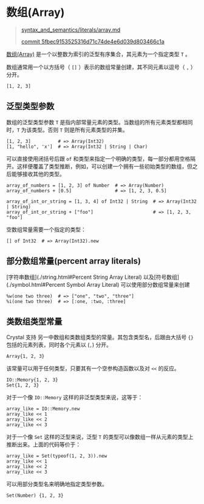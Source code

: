 # 数组(Array)

> [syntax_and_semantics/literals/array.md][array]
>
> [commit 5fbec9153525316d71c74de4e6d039d803466c1a][commit]

[array]: https://github.com/crystal-lang/crystal-book/blob/master/syntax_and_semantics/literals/array.md
[commit]: https://github.com/crystal-lang/crystal-book/commit/5fbec9153525316d71c74de4e6d039d803466c1a

[数组(Array)](http://crystal-lang.org/api/Array.html) 是一个以整数为索引的泛型有序集合，其元素为一个指定类型 `T` 。

数组通常用一个以方括号（ `[]` ）表示的数组常量创建，其不同元素以逗号（ `,` ）分开。

```crystal
[1, 2, 3]
```

## 泛型类型参数

数组的泛型类型参数 `T` 是指内部常量元素的类型。当数组的所有元素类型都相同时，`T` 为该类型。否则 `T` 则是所有元素类型的并集。

```crystal
[1, 2, 3]          # => Array(Int32)
[1, "hello", 'x']  # => Array(Int32 | String | Char)
```

可以直接使用闭括号后跟 `of` 和类型来指定一个明确的类型，每一部分都用空格隔开。这样便覆盖了类型推断，例如，可以创建一个拥有一些初始类型的数组，但之后能够接收其他的类型。

```crystal
array_of_numbers = [1, 2, 3] of Number  # => Array(Number)
array_of_numbers + [0.5]                # => [1, 2, 3, 0.5]

array_of_int_or_string = [1, 3, 4] of Int32 | String  # => Array(Int32 | String)
array_of_int_or_string + ["foo"]                      # => [1, 2, 3, "foo"]
```


空数组常量需要一个指定的类型：

```crystal
[] of Int32  # => Array(Int32).new
```

## 部分数组常量(percent array literals)

[字符串数组](./string.html#Percent String Array Literal) 以及[符号数组](./symbol.html#Percent Symbol Array Literal) 可以使用部分数组常量来创建

```crystal
%w(one two three)  # => ["one", "two", "three"]
%i(one two three)  # => [:one, :two, :three]
```

## 类数组类型常量

Crystal 支持 另一中数组和类数组类型的常量。其包含类型名，后跟由大括号 `{}` 包括的元素列表，同时各个元素以 (`,`) 分开。

```crystal
Array{1, 2, 3}
```

该常量可以用于任何类型，只要其有一个空参构造函数以及对 `<<` 的反应。

```crystal
IO::Memory{1, 2, 3}
Set{1, 2, 3}
```

对于一个像 `IO::Memory` 这样的非泛型类型来说，这等于：

```crystal
array_like = IO::Memory.new
array_like << 1
array_like << 2
array_like << 3
```

对于一个像 `Set` 这样的泛型来说，泛型 `T` 的类型可以像数组一样从元素的类型上推断出来。上面的代码等价于：

```crystal
array_like = Set(typeof(1, 2, 3)).new
array_like << 1
array_like << 2
array_like << 3
```

可以用部分类型名来明确地指定类型参数。

```crystal
Set(Number) {1, 2, 3}
```
